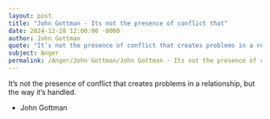 ```yaml
---
layout: post
title: "John Gottman - Its not the presence of conflict that"
date: 2024-12-28 12:00:00 -0000
author: John Gottman
quote: "It’s not the presence of conflict that creates problems in a relationship, but the way it’s handled."
subject: Anger
permalink: /Anger/John Gottman/John Gottman - Its not the presence of conflict that
---
```


It’s not the presence of conflict that creates problems in a relationship, but the way it’s handled.

- John Gottman
